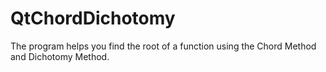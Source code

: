 # QtChordDichotomy
The program helps you find the root of a function using the Chord Method and Dichotomy Method.
